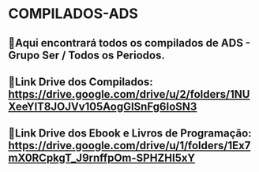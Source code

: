# COMPILADOS-ADS
🚨Aqui encontrará todos os compilados de ADS - Grupo Ser / Todos os Periodos.
---

📲Link Drive dos Compilados: https://drive.google.com/drive/u/2/folders/1NUXeeYlT8JOJVv105AogGISnFg6IoSN3
---

📲Link Drive dos Ebook e Livros de Programação: https://drive.google.com/drive/u/1/folders/1Ex7mX0RCpkgT_J9rnffpOm-SPHZHI5xY
---
